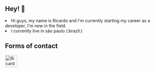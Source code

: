 ## Hey! 👋
<li>Hi guys, my name is Ricardo and I'm currently starting my career as a developer, I'm new in the field.</li>
<li>I currently live in são paulo (:brazil:) </li>

## Forms of contact
<a href="https://www.instagram.com/pqp.ricardo" target="_blanck">
   <img alt="RicardoCamarinha-instagram" height="40" width="40" src="https://user-images.githubusercontent.com/85380483/127404132-4bd79f49-b6bc-4a8a-8d39-1899b184e395.png" style="max-widht:100%;">
   <a/>








<!--
**RicardoCamarinha/RicardoCamarinha** is a ✨ _special_ ✨ repository because its `README.md` (this file) appears on your GitHub profile.

Here are some ideas to get you started:

- 🔭 I’m currently working on ...
- 🌱 I’m currently learning ...
- 👯 I’m looking to collaborate on ...
- 🤔 I’m looking for help with ...
- 💬 Ask me about ...
- 📫 How to reach me: ...
- 😄 Pronouns: ...
- ⚡ Fun fact: ...
-->
